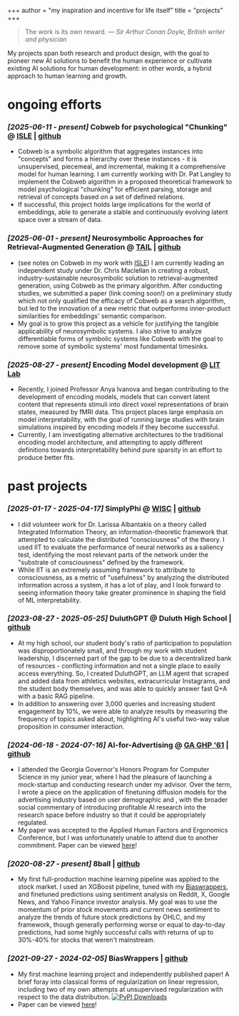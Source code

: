 +++
author = "my inspiration and incentive for life itself"
title = "projects"
+++

> The work is its own reward. *— Sir Arthur Conan Doyle, British writer and physician*

My projects span both research and product design, with the goal to pioneer new AI solutions to benefit the human experience or cultivate existing AI solutions for human development: in other words, a hybrid approach to human learning and growth.

# ongoing efforts

### *[2025-06-11 - present]* Cobweb for psychological "Chunking" @ [ISLE](http://www.isle.org/) | [github](https://github.com/karthiksing05/Chunking-Cobweb)
- Cobweb is a symbolic algorithm that aggregates instances into "concepts" and forms a hierarchy over these instances - it is unsupervised, piecemeal, and incremental, making it a comprehensive model for human learning. I am currently working with Dr. Pat Langley to implement the Cobweb algorithm in a proposed theoretical framework to model psychological "chunking" for efficient parsing, storage and retrieval of concepts based on a set of defined relations. 
- If successful, this project holds large implications for the world of embeddings, able to generate a stable and continuously evolving latent space over a stream of data.

### *[2025-06-01 - present]* Neurosymbolic Approaches for Retrieval-Augmented Generation @ [TAIL](https://tail.cc.gatech.edu/) | [github](https://github.com/Teachable-AI-Lab/RAG-Cobweb)
-  (see notes on Cobweb in my work with [ISLE](projects/#---cobweb-for-psychological-chunking--isle--github)) I am currently leading an independent study under Dr. Chris Maclellan in creating a robust, industry-sustainable neurosymbolic solution to retrieval-augmented generation, using Cobweb as the primary algorithm. After conducting studies, we submitted a paper (link coming soon!) on a preliminary study which not only qualified the efficacy of Cobweb as a search algorithm, but led to the innovation of a new metric that outperforms inner-product similarities for embeddings' semantic comparison. 
- My goal is to grow this project as a vehicle for justifying the tangible applicability of neurosymbolic systems. I also strive to analyze differentiable forms of symbolic systems like Cobweb with the goal to remove some of symbolic systems' most fundamental timesinks.

### *[2025-08-27 - present]* Encoding Model development @ [LIT Lab](https://www.language-intelligence-thought.net/)
- Recently, I joined Professor Anya Ivanova and began contributing to the development of encoding models, models that can convert latent content that represents stimuli into direct voxel representations of brain states, measured by fMRI data. This project places large emphasis on model interpretability, with the goal of running large studies with brain simulations inspired by encoding models if they become successful.
- Currently, I am investigating alternative architectures to the traditional encoding model architecture, and attempting to apply different definitions towards interpretability behind pure sparsity in an effort to produce better fits.


# past projects

### *[2025-01-17 - 2025-04-17]* SimplyPhi @ [WISC](https://sleep-and-consciousness.wisc.edu/) | [github](https://github.com/karthiksing05/SimplyPhi)
- I did volunteer work for Dr. Larissa Albantakis on a theory called Integrated Information Theory, an information-theoretic framework that attempted to calculate the distributed "consciousness" of the theory. I used IIT to evaluate the performance of neural networks as a saliency test, identifying the most relevant parts of the network under the "substrate of consciousness" defined by the framework.
- While IIT is an extremely assuming framework to attribute to consciousness, as a metric of "usefulness" by analyzing the distributed information across a system, it has a lot of play, and I look forward to seeing information theory take greater prominence in shaping the field of ML interpretability.

### *[2023-08-27 - 2025-05-25]* DuluthGPT @ Duluth High School | [github](https://github.com/karthiksing05/duluthgptv2)
- At my high school, our student body's ratio of participation to population was disproportionately small, and through my work with student leadership, I discerned part of the gap to be due to a decentralized bank of resources - conflicting information and not a single place to easily access everything. So, I created DuluthGPT, an LLM agent that scraped and added data from athletics websites, extracurricular Instagrams, and the student body themselves, and was able to quickly answer fast Q+A with a basic RAG pipeline.
- In addition to answering over 3,000 queries and increasing student engagement by 10%, we were able to analyze results by measuring the frequency of topics asked about, highlighting AI's useful two-way value proposition in consumer interaction.

### *[2024-06-18 - 2024-07-16]* AI-for-Advertising @ [GA GHP '61](https://gosa.georgia.gov/governors-honors-program) | [github](https://github.com/karthiksing05/sd3dblora_finetune)
- I attended the Georgia Governor's Honors Program for Computer Science in my junior year, where I had the pleasure of launching a mock-startup and conducting research under my advisor. Over the term, I wrote a piece on the application of finetuning diffusion models for the advertising industry based on user demographic and , with the broader social commentary of introducing profitable AI research into the research space before industry so that it could be appropriately regulated.
- My paper was accepted to the Applied Human Factors and Ergonomics Conference, but I was unfortunately unable to attend due to another commitment. Paper can be viewed [here](https://drive.google.com/file/d/1Gn6mnmxkvGaBaOAdVu16wN3FsUyRCiVS/view?usp=sharing)!

### *[2020-08-27 - present]* 8ball | [github](https://github.com/karthiksing05/8ball)
- My first full-production machine learning pipeline was applied to the stock market. I used an XGBoost pipeline, tuned with my [Biaswrappers](/projects/#---biaswrappers--github), and finetuned predictions using sentiment analysis on Reddit, X, Google News, and Yahoo Finance investor analysis. My goal was to use the momentum of prior stock movements and current news sentiment to analyze the trends of future stock predictions by OHLC, and my framework, though generally performing worse or equal to day-to-day predictions, had some highly successful calls with returns of up to 30%-40% for stocks that weren't mainstream.

### *[2021-09-27 - 2024-02-05]* BiasWrappers | [github](https://github.com/karthiksing05/biaswrappers)

- My first machine learning project and independently published paper! A brief foray into classical forms of regularization on linear regression, including two of my own attempts at unsupervised regularization with respect to the data distribution. [![PyPI Downloads](https://static.pepy.tech/personalized-badge/biaswrappers?period=total&units=INTERNATIONAL_SYSTEM&left_color=BLACK&right_color=LIGHTGREY&left_text=downloads)](https://pepy.tech/projects/biaswrappers)
- Paper can be viewed [here](https://www.techrxiv.org/users/741672/articles/713955-on-biaswrappers-new-regularization-techniques-for-machine-learning-regression)!
